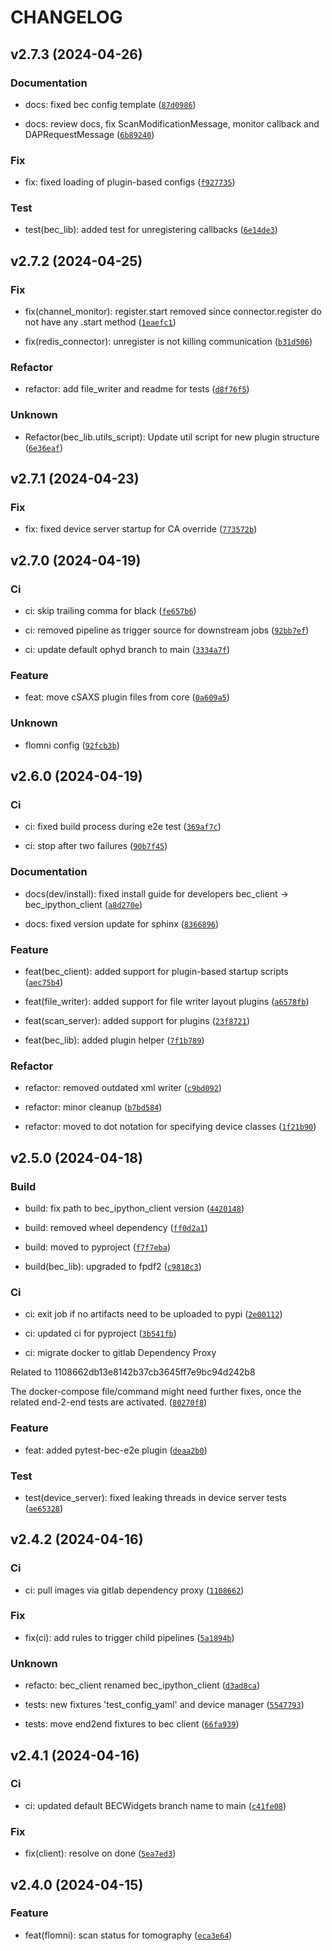 # CHANGELOG



## v2.7.3 (2024-04-26)

### Documentation

* docs: fixed bec config template ([`87d0986`](https://gitlab.psi.ch/bec/bec/-/commit/87d0986f21ba367dbb23db50c7c13f10b4007030))

* docs: review docs, fix ScanModificationMessage, monitor callback and DAPRequestMessage ([`6b89240`](https://gitlab.psi.ch/bec/bec/-/commit/6b89240f46b2f892847e81963b7898649cb1c8d9))

### Fix

* fix: fixed loading of plugin-based configs ([`f927735`](https://gitlab.psi.ch/bec/bec/-/commit/f927735cd4012d4e4182596dc2ac2735d5ec4697))

### Test

* test(bec_lib): added test for unregistering callbacks ([`6e14de3`](https://gitlab.psi.ch/bec/bec/-/commit/6e14de35dc43b7eed3244f5fe327d79ddc1302ae))


## v2.7.2 (2024-04-25)

### Fix

* fix(channel_monitor): register.start removed since connector.register do not have any .start method ([`1eaefc1`](https://gitlab.psi.ch/bec/bec/-/commit/1eaefc1c8ab08e8c4939c05912d476b08bdcc2c9))

* fix(redis_connector): unregister is not killing communication ([`b31d506`](https://gitlab.psi.ch/bec/bec/-/commit/b31d506c9f7b541e0b8022aafdb8d44e0478ea3c))

### Refactor

* refactor: add file_writer and readme for tests ([`d8f76f5`](https://gitlab.psi.ch/bec/bec/-/commit/d8f76f505726fe12bdf572a9b5659a3c04620fde))

### Unknown

* Refactor(bec_lib.utils_script): Update util script for new plugin structure ([`6e36eaf`](https://gitlab.psi.ch/bec/bec/-/commit/6e36eaf3b1c7c77ba78e956613c9ac7f3d6865db))


## v2.7.1 (2024-04-23)

### Fix

* fix: fixed device server startup for CA override ([`773572b`](https://gitlab.psi.ch/bec/bec/-/commit/773572b33b23230b06ea6cc7b8e7e5ab3f792f3e))


## v2.7.0 (2024-04-19)

### Ci

* ci: skip trailing comma for black ([`fe657b6`](https://gitlab.psi.ch/bec/bec/-/commit/fe657b6adc416e7bc63b0a1e2970fdddcca63c29))

* ci: removed pipeline as trigger source for downstream jobs ([`92bb7ef`](https://gitlab.psi.ch/bec/bec/-/commit/92bb7ef3c59f14d25db63615a86445454201aafd))

* ci: update default ophyd branch to main ([`3334a7f`](https://gitlab.psi.ch/bec/bec/-/commit/3334a7f8e70d220daeaef51ac39328e3019a9bf0))

### Feature

* feat: move cSAXS plugin files from core ([`0a609a5`](https://gitlab.psi.ch/bec/bec/-/commit/0a609a56c0295026d04c4f5dea51800ad4ab8edf))

### Unknown

* flomni config ([`92fcb3b`](https://gitlab.psi.ch/bec/bec/-/commit/92fcb3b4024a4729a85673747c72c6abd1d1a4ef))


## v2.6.0 (2024-04-19)

### Ci

* ci: fixed build process during e2e test ([`369af7c`](https://gitlab.psi.ch/bec/bec/-/commit/369af7c2006114ece464f5cf96c332c059ab3154))

* ci: stop after two failures ([`90b7f45`](https://gitlab.psi.ch/bec/bec/-/commit/90b7f45c135f63b7384ef5feaee71902fb11ec74))

### Documentation

* docs(dev/install): fixed install guide for developers bec_client -&gt; bec_ipython_client ([`a8d270e`](https://gitlab.psi.ch/bec/bec/-/commit/a8d270e0d702e4750b63631bf9fb34e4f30ed610))

* docs: fixed version update for sphinx ([`8366896`](https://gitlab.psi.ch/bec/bec/-/commit/836689667c03c0aa1a35db97ca772f2ae05f5f79))

### Feature

* feat(bec_client): added support for plugin-based startup scripts ([`aec75b4`](https://gitlab.psi.ch/bec/bec/-/commit/aec75b4966e570bd3e16ac295b09009eb1589acd))

* feat(file_writer): added support for file writer layout plugins ([`a6578fb`](https://gitlab.psi.ch/bec/bec/-/commit/a6578fb13349c0cabd24d313a7d58f63772fa584))

* feat(scan_server): added support for plugins ([`23f8721`](https://gitlab.psi.ch/bec/bec/-/commit/23f872127b06d321564fa343b069ae962ba2b6c6))

* feat(bec_lib): added plugin helper ([`7f1b789`](https://gitlab.psi.ch/bec/bec/-/commit/7f1b78978bbe2ad61e490416e44bc23001757d5e))

### Refactor

* refactor: removed outdated xml writer ([`c9bd092`](https://gitlab.psi.ch/bec/bec/-/commit/c9bd0928ea9f42e6b11aadd6ac42d7fe5e649ec7))

* refactor: minor cleanup ([`b7bd584`](https://gitlab.psi.ch/bec/bec/-/commit/b7bd584898a8ca6f11ff79e11fda2727d0fc6381))

* refactor: moved to dot notation for specifying device classes ([`1f21b90`](https://gitlab.psi.ch/bec/bec/-/commit/1f21b90ba31ec8eb8ae2922a7d1353c2e8ea48f6))


## v2.5.0 (2024-04-18)

### Build

* build: fix path to bec_ipython_client version ([`4420148`](https://gitlab.psi.ch/bec/bec/-/commit/4420148a09e2f92354aa20be75a9d3b0f19f4514))

* build: removed wheel dependency ([`ff0d2a1`](https://gitlab.psi.ch/bec/bec/-/commit/ff0d2a1ebb266d08d93aa088ff3151d27c828446))

* build: moved to pyproject ([`f7f7eba`](https://gitlab.psi.ch/bec/bec/-/commit/f7f7eba2316ec78f2f46a59c52234f827d509101))

* build(bec_lib): upgraded to fpdf2 ([`c9818c3`](https://gitlab.psi.ch/bec/bec/-/commit/c9818c35e4b1f3732ae6403c534bb505ad1121fc))

### Ci

* ci: exit job if no artifacts need to be uploaded to pypi ([`2e00112`](https://gitlab.psi.ch/bec/bec/-/commit/2e00112447e5aee5ce91bc0fa9f51e9faf0f4ee5))

* ci: updated ci for pyproject ([`3b541fb`](https://gitlab.psi.ch/bec/bec/-/commit/3b541fb7600e499046d053f21a399de01263fb24))

* ci: migrate docker to gitlab Dependency Proxy

Related to 1108662db13e8142b37cb3645ff7e9bc94d242b8

The docker-compose file/command might need further fixes, once the related end-2-end tests are activated. ([`80270f8`](https://gitlab.psi.ch/bec/bec/-/commit/80270f81968bfb717a0c631f0a87a0b809912f6a))

### Feature

* feat: added pytest-bec-e2e plugin ([`deaa2b0`](https://gitlab.psi.ch/bec/bec/-/commit/deaa2b022ae636d77401f905ed522024b44721f5))

### Test

* test(device_server): fixed leaking threads in device server tests ([`ae65328`](https://gitlab.psi.ch/bec/bec/-/commit/ae653282bc107077f54e79b822e9dea188d53eca))


## v2.4.2 (2024-04-16)

### Ci

* ci: pull images via gitlab dependency proxy ([`1108662`](https://gitlab.psi.ch/bec/bec/-/commit/1108662db13e8142b37cb3645ff7e9bc94d242b8))

### Fix

* fix(ci): add rules to trigger child pipelines ([`5a1894b`](https://gitlab.psi.ch/bec/bec/-/commit/5a1894bfca881b9791704c8a6aeb274e2f002a51))

### Unknown

* refacto: bec_client renamed bec_ipython_client ([`d3ad8ca`](https://gitlab.psi.ch/bec/bec/-/commit/d3ad8ca432bbd0f62bfb1a44231a4de90f3603f8))

* tests: new fixtures &#39;test_config_yaml&#39; and device manager ([`5547793`](https://gitlab.psi.ch/bec/bec/-/commit/5547793375e041af655e9e5aec9220c03b439874))

* tests: move end2end fixtures to bec client ([`66fa939`](https://gitlab.psi.ch/bec/bec/-/commit/66fa9394dbd34f62d9238358c6848f5338769a2c))


## v2.4.1 (2024-04-16)

### Ci

* ci: updated default BECWidgets branch name to main ([`c41fe08`](https://gitlab.psi.ch/bec/bec/-/commit/c41fe0845532a05a7dfbd2f9aec038b1801e29c3))

### Fix

* fix(client): resolve on done ([`5ea7ed3`](https://gitlab.psi.ch/bec/bec/-/commit/5ea7ed3e3e4b7b9edfff5008321eaf5e5cdaf9ae))


## v2.4.0 (2024-04-15)

### Feature

* feat(flomni): scan status for tomography ([`eca3e64`](https://gitlab.psi.ch/bec/bec/-/commit/eca3e64facd2b1faa46787d9d70f8ce027df645f))
